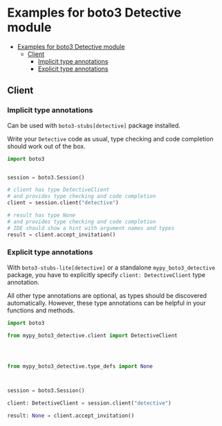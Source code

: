 <a id="examples-for-boto3-detective-module"></a>

# Examples for boto3 Detective module

- [Examples for boto3 Detective module](#examples-for-boto3-detective-module)
  - [Client](#client)
    - [Implicit type annotations](#implicit-type-annotations)
    - [Explicit type annotations](#explicit-type-annotations)

<a id="client"></a>

## Client

<a id="implicit-type-annotations"></a>

### Implicit type annotations

Can be used with `boto3-stubs[detective]` package installed.

Write your `Detective` code as usual, type checking and code completion should
work out of the box.

```python
import boto3


session = boto3.Session()

# client has type DetectiveClient
# and provides type checking and code completion
client = session.client("detective")

# result has type None
# and provides type checking and code completion
# IDE should show a hint with argument names and types
result = client.accept_invitation()
```

<a id="explicit-type-annotations"></a>

### Explicit type annotations

With `boto3-stubs-lite[detective]` or a standalone `mypy_boto3_detective`
package, you have to explicitly specify `client: DetectiveClient` type
annotation.

All other type annotations are optional, as types should be discovered
automatically. However, these type annotations can be helpful in your functions
and methods.

```python
import boto3

from mypy_boto3_detective.client import DetectiveClient




from mypy_boto3_detective.type_defs import None



session = boto3.Session()

client: DetectiveClient = session.client("detective")

result: None = client.accept_invitation()
```

